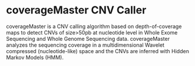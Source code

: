 # coverageMaster CNV Caller

coverageMaster is a CNV calling algorithm based on depth-of-coverage maps to detect CNVs of size>50pb at nucleotide level in Whole Exome Sequencing and Whole Genome Sequencing data. coverageMaster analyzes the sequencing coverage in a multidimensional Wavelet compressed (nucleotide-like) space and the CNVs are inferred with Hidden Markov Models (HMM).
